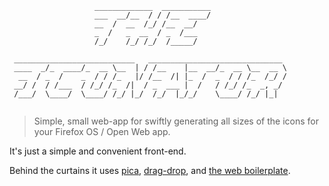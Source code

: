 ```
                   _____________  ___________                  
                   ___  __/__  / / /__  ____/                  
                   __  /  __  /_/ /__  __/                     
                   _  /   _  __  / _  /___                     
                   /_/    /_/ /_/  /_____/                     
                                                               
 ___________________________   ______________________________  
 ____  _/_  ____/_  __ \__  | / /__    |__  __/_  __ \__  __ \ 
  __  / _  /    _  / / /_   |/ /__  /| |_  /  _  / / /_  /_/ / 
 __/ /  / /___  / /_/ /_  /|  / _  ___ |  /   / /_/ /_  _, _/  
 /___/  \____/  \____/ /_/ |_/  /_/  |_/_/    \____/ /_/ |_|   
                                                               
```
> Simple, small web-app for swiftly generating all sizes of the icons for your Firefox OS / Open Web app.

It's just a simple and convenient front-end.

Behind the curtains it uses [pica](https://github.com/nodeca/pica), [drag-drop](https://github.com/feross/drag-drop), and [the web boilerplate](https://github.com/berbaquero/the-web-boilerplate).

